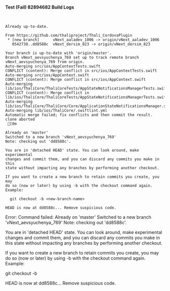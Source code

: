 #### Test (Fail) 82894682 Build Logs


```


```

```
Already up-to-date.

From https://github.com/thaliproject/Thali_CordovaPlugin
 * [new branch]      vNext_aaladev_1006 -> origin/vNext_aaladev_1006
   0542738..dd8588c  vNext_dersim_823 -> origin/vNext_dersim_823

```

```
Your branch is up-to-date with 'origin/master'.
Branch vNext_aevsyuchenya_769 set up to track remote branch vNext_aevsyuchenya_769 from origin.
Auto-merging src/ios/AppContextTests.swift
CONFLICT (content): Merge conflict in src/ios/AppContextTests.swift
Auto-merging src/ios/AppContext.swift
CONFLICT (content): Merge conflict in src/ios/AppContext.swift
Auto-merging lib/ios/ThaliCore/ThaliCoreTests/AppStateNotificationsManagerTests.swift
CONFLICT (content): Merge conflict in lib/ios/ThaliCore/ThaliCoreTests/AppStateNotificationsManagerTests.swift
Auto-merging lib/ios/ThaliCore/ThaliCore/Core/ApplicationStateNotificationsManager.swift
Auto-merging lib/ios/ThaliCore/.swiftlint.yml
Automatic merge failed; fix conflicts and then commit the result.
clone aborted
 [0m

Already on 'master'
Switched to a new branch 'vNext_aevsyuchenya_769'
Note: checking out 'dd8588c'.

You are in 'detached HEAD' state. You can look around, make experimental
changes and commit them, and you can discard any commits you make in this
state without impacting any branches by performing another checkout.

If you want to create a new branch to retain commits you create, you may
do so (now or later) by using -b with the checkout command again. Example:

  git checkout -b <new-branch-name>

HEAD is now at dd8588c... Remove suspicious code.

```

Error: Command failed: Already on 'master'
Switched to a new branch 'vNext_aevsyuchenya_769'
Note: checking out 'dd8588c'.

You are in 'detached HEAD' state. You can look around, make experimental
changes and commit them, and you can discard any commits you make in this
state without impacting any branches by performing another checkout.

If you want to create a new branch to retain commits you create, you may
do so (now or later) by using -b with the checkout command again. Example:

  git checkout -b <new-branch-name>

HEAD is now at dd8588c... Remove suspicious code.

